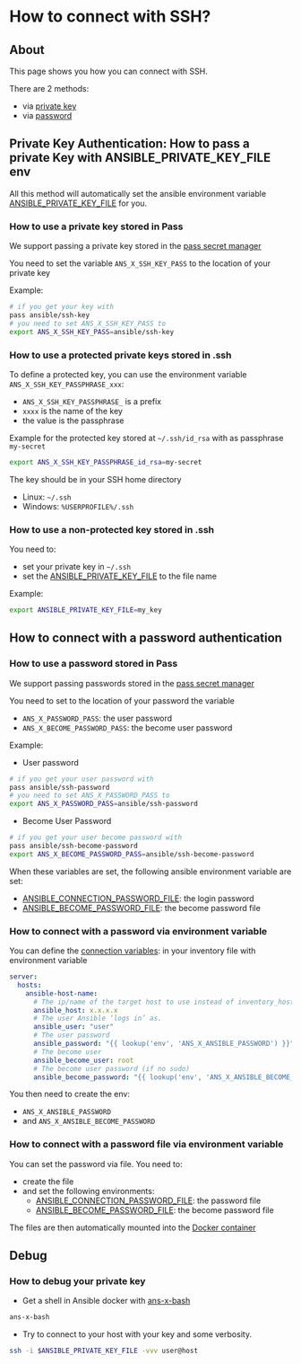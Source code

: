 # How to connect with SSH?

## About

This page shows you how you can connect with SSH.

There are 2 methods:
* via [private key](#private-key-authentication-how-to-pass-a-private-key-with-ansible_private_key_file-env)
* via [password](#how-to-connect-with-a-password-authentication)


## Private Key Authentication: How to pass a private Key with ANSIBLE_PRIVATE_KEY_FILE env

All this method will automatically set the ansible environment variable [ANSIBLE_PRIVATE_KEY_FILE](https://docs.ansible.com/ansible/devel/reference_appendices/config.html#envvar-ANSIBLE_PRIVATE_KEY_FILE)
for you.


### How to use a private key stored in Pass

We support passing a private key stored in the [pass secret manager](https://www.passwordstore.org/)

You need to set the variable `ANS_X_SSH_KEY_PASS` to the location of your private key

Example:
```bash
# if you get your key with
pass ansible/ssh-key
# you need to set ANS_X_SSH_KEY_PASS to
export ANS_X_SSH_KEY_PASS=ansible/ssh-key
```


### How to use a protected private keys stored in .ssh


To define a protected key, you can use the environment variable `ANS_X_SSH_KEY_PASSPHRASE_xxx`:
  * `ANS_X_SSH_KEY_PASSPHRASE_` is a prefix
  * `xxxx` is the name of the key
  * the value is the passphrase

Example for the protected key stored at `~/.ssh/id_rsa` with as passphrase `my-secret` 
```bash
export ANS_X_SSH_KEY_PASSPHRASE_id_rsa=my-secret
```

The key should be in your SSH home directory
* Linux: `~/.ssh`
* Windows: `%USERPROFILE%/.ssh`

### How to use a non-protected key stored in .ssh

You need to:
* set your private key in `~/.ssh`
* set the [ANSIBLE_PRIVATE_KEY_FILE](https://docs.ansible.com/ansible/devel/reference_appendices/config.html#envvar-ANSIBLE_PRIVATE_KEY_FILE) to the file name

Example:
```bash
export ANSIBLE_PRIVATE_KEY_FILE=my_key
```



## How to connect with a password authentication

### How to use a password stored in Pass

We support passing passwords stored in the [pass secret manager](https://www.passwordstore.org/)

You need to set to the location of your password the variable
* `ANS_X_PASSWORD_PASS`: the user password
* `ANS_X_BECOME_PASSWORD_PASS`: the become user password

Example:
* User password
```bash
# if you get your user password with
pass ansible/ssh-password
# you need to set ANS_X_PASSWORD_PASS to
export ANS_X_PASSWORD_PASS=ansible/ssh-password
```
* Become User Password
```bash
# if you get your user become password with
pass ansible/ssh-become-password
export ANS_X_BECOME_PASSWORD_PASS=ansible/ssh-become-password
```

When these variables are set, the following ansible environment variable are set:
* [ANSIBLE_CONNECTION_PASSWORD_FILE](https://docs.ansible.com/ansible/devel/reference_appendices/config.html#envvar-ANSIBLE_CONNECTION_PASSWORD_FILE): the login password
* [ANSIBLE_BECOME_PASSWORD_FILE](https://docs.ansible.com/ansible/devel/reference_appendices/config.html#envvar-ANSIBLE_BECOME_PASSWORD_FILE): the become password file

### How to connect with a password via environment variable

You can define the [connection variables](https://docs.ansible.com/ansible/latest/reference_appendices/special_variables.html#connection-variables):
in your inventory file with environment variable
```yml
server:
  hosts:
    ansible-host-name:
      # The ip/name of the target host to use instead of inventory_hostname
      ansible_host: x.x.x.x
      # The user Ansible ‘logs in’ as.
      ansible_user: "user"
      # The user password
      ansible_password: "{{ lookup('env', 'ANS_X_ANSIBLE_PASSWORD') }}"
      # The become user
      ansible_become_user: root
      # The become user password (if no sudo)
      ansible_become_password: "{{ lookup('env', 'ANS_X_ANSIBLE_BECOME_PASSWORD') }}"
```

You then need to create the env:
* `ANS_X_ANSIBLE_PASSWORD`
* and `ANS_X_ANSIBLE_BECOME_PASSWORD`


### How to connect with a password file via environment variable

You can set the password via file. You need to:
* create the file
* and set the following environments:
  * [ANSIBLE_CONNECTION_PASSWORD_FILE](https://docs.ansible.com/ansible/devel/reference_appendices/config.html#envvar-ANSIBLE_CONNECTION_PASSWORD_FILE): the password file
  * [ANSIBLE_BECOME_PASSWORD_FILE](https://docs.ansible.com/ansible/devel/reference_appendices/config.html#envvar-ANSIBLE_BECOME_PASSWORD_FILE): the become password file

The files are then automatically mounted into the [Docker container](ans-x-docker.md)


## Debug

### How to debug your private key 

* Get a shell in Ansible docker with [ans-x-bash](bin/ans-x-bash.md) 
```bash
ans-x-bash
```
* Try to connect to your host with your key and some verbosity. 
```bash
ssh -i $ANSIBLE_PRIVATE_KEY_FILE -vvv user@host
```
